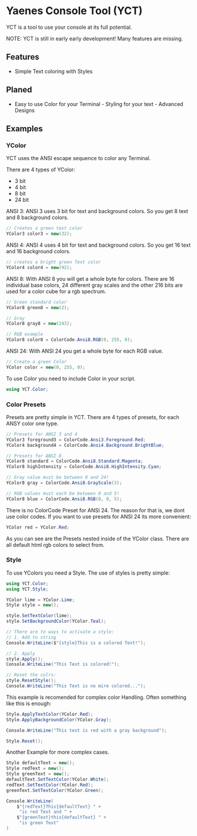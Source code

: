# Yaenes Console Tool (YCT)

YCT is a tool to use your console at its full potential.

NOTE: YCT is still in early early development!
Many features are missing.

## Features
- Simple Text coloring with Styles

## Planed
- Easy to use Color for your Terminal - Styling for your text - Advanced Designs

## Examples

### YColor
YCT uses the ANSI escape sequence to color any Terminal.

There are 4 types of YColor:
-  3 bit
-  4 bit
-  8 bit
- 24 bit

ANSI 3:
ANSI 3 uses 3 bit for text and background colors.
So you get 8 text and 8 background colors.
```csharp
// Creates a green text color
YColor3 color3 = new(32);
```

ANSI 4:
ANSI 4 uses 4 bit for text and background colors.
So you get 16 text and 16 background colors.
```csharp
// creates a bright green Text color
YColor4 color4 = new(92);
```

ANSI 8:
With ANSI 8 you will get a whole byte for colors.
There are 16 individual base colors, 24 different gray scales and the other 216 bits are used for a color cube for a rgb spectrum.
```csharp
// Green standard color
YColor8 green8 = new(2);

// Gray
YColor8 gray8 = new(243);

// RGB example
YColor8 color8 = ColorCode.Ansi8.RGB(0, 255, 0);
```

ANSI 24:
With ANSI 24 you get a whole byte for each RGB value.
```csharp
// Create a green Color
YColor color = new(0, 255, 0);
```

To use Color you need to include Color in your script.
```csharp
using YCT.Color;
```

### Color Presets
Presets are pretty simple in YCT.
There are 4 types of presets, for each ANSY color one type.
```csharp
// Presets for ANSI 3 and 4
YColor3 foreground3 = ColorCode.Ansi3.Foreground.Red;
YColor4 background4 = ColorCode.Ansi4.Background.BrightBlue;

// Presets for ANSI 8
YColor8 standard = ColorCode.Ansi8.Standard.Magenta;
YColor8 highIntensity = ColorCode.Ansi8.HighIntensity.Cyan;

// Gray value must be between 0 and 24!
YColor8 gray = ColorCode.Ansi8.GrayScale(3);

// RGB values must each be between 0 and 5!
YColor8 blue = ColorCode.Ansi8.RGB(0, 0, 5);
```

There is no ColorCode Preset for ANSI 24.
The reason for that is, we dont use color codes.
If you want to use presets for ANSI 24 its more convenient:
```csharp
YColor red = YColor.Red;
```

As you can see are the Presets nested inside of the YColor class.
There are all default html rgb colors to select from.

### Style
To use YColors you need a Style.
The use of styles is pretty simple:
```csharp
using YCT.Color;
using YCT.Style;

YColor lime = YColor.Lime;
Style style = new();

style.SetTextColor(lime);
style.SetBackgroundColor(YColor.Teal);

// There are to ways to activate a style:
// 1. Add to string
Console.WriteLine($"{style}This is a colored Text!");

// 2. Apply
style.Apply();
Console.WriteLine("This Text is colored!");

// Reset the colrs:
style.ResetStyle();
Console.WriteLine("This Text is no mire colored...");
```

This example is recomended for complex color Handling.
Often something like this is enough:
```csharp
Style.ApplyTextColor(YColor.Red);
Style.ApplyBackgroundColor(YColor.Gray);

Console.WriteLine("This text is red with a gray background");

Style.Reset();
```

Another Example for more complex cases.
```csharp
Style defaultText = new();
Style redText = new();
Style greenText = new();
defaultText.SetTextColor(YColor.White);
redText.SetTextColor(YColor.Red);
greenText.SetTextColor(YColor.Green);

Console.WriteLine(
    $"{redText}This{defaultText} " +
     "is red Text and " +
    $"{greenText}this{defaultText} " +
     "is green Text"
)
```
